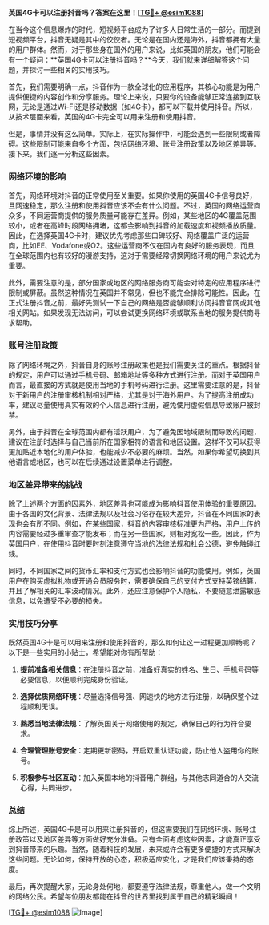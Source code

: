 **英国4G卡可以注册抖音吗？答案在这里！[[TG💪+ @esim1088](https://t.me/s/esim1088)]**

在当今这个信息爆炸的时代，短视频平台成为了许多人日常生活的一部分。而提到短视频平台，抖音无疑是其中的佼佼者。无论是在国内还是海外，抖音都拥有大量的用户群体。然而，对于那些身在国外的用户来说，比如英国的朋友，他们可能会有一个疑问：**英国4G卡可以注册抖音吗？**今天，我们就来详细解答这个问题，并探讨一些相关的实用技巧。

首先，我们需要明确一点，抖音作为一款全球化的应用程序，其核心功能是为用户提供便捷的内容创作和分享服务。理论上来说，只要你的设备能够正常连接到互联网，无论是通过Wi-Fi还是移动数据（如4G卡），都可以下载并使用抖音。所以，从技术层面来看，英国的4G卡完全可以用来注册和使用抖音。

但是，事情并没有这么简单。实际上，在实际操作中，可能会遇到一些限制或者障碍。这些限制可能来自多个方面，包括网络环境、账号注册政策以及地区差异等。接下来，我们逐一分析这些因素。

### 网络环境的影响

首先，网络环境对抖音的正常使用至关重要。如果你使用的英国4G卡信号良好，且网速稳定，那么注册和使用抖音应该不会有什么问题。不过，英国的网络运营商众多，不同运营商提供的服务质量可能存在差异。例如，某些地区的4G覆盖范围较小，或者在高峰时段网络拥堵，这都会影响到抖音的加载速度和视频播放质量。因此，在选择英国4G卡时，建议优先考虑那些口碑较好、网络覆盖广泛的运营商，比如EE、Vodafone或O2。这些运营商不仅在国内有良好的服务表现，而且在全球范围内也有较好的漫游支持，这对于需要经常切换网络环境的用户来说尤为重要。

此外，需要注意的是，部分国家或地区的网络服务商可能会对特定的应用程序进行限制或屏蔽。虽然这种情况在英国并不常见，但也不能完全排除可能性。因此，在正式注册抖音之前，最好先测试一下自己的网络是否能够顺利访问抖音官网或其他相关网站。如果发现无法访问，可以尝试更换网络环境或联系当地的服务提供商寻求帮助。

### 账号注册政策

除了网络环境之外，抖音自身的账号注册政策也是我们需要关注的重点。根据抖音的规定，用户可以通过手机号码、邮箱地址等多种方式进行注册。而对于英国用户而言，最直接的方式就是使用当地的手机号码进行注册。这里需要注意的是，抖音对于新用户的注册审核机制相对严格，尤其是对于海外用户。为了提高注册成功率，建议尽量使用真实有效的个人信息进行注册，避免使用虚假信息导致账户被封禁。

另外，由于抖音在全球范围内都有活跃用户，为了避免因地域限制而导致的问题，建议在注册时选择与自己当前所在国家相符的语言和地区设置。这样不仅可以获得更加贴近本地化的用户体验，也能减少不必要的麻烦。当然，如果你希望切换到其他语言或地区，也可以在后续通过设置菜单进行调整。

### 地区差异带来的挑战

除了上述两个方面的因素外，地区差异也可能成为影响抖音使用体验的重要原因。由于各国的文化背景、法律法规以及社会习俗存在较大差异，抖音在不同国家的表现也会有所不同。例如，在某些国家，抖音的内容审核标准更为严格，用户上传的内容需要经过多重审查才能发布；而在另一些国家，则相对宽松一些。因此，作为英国用户，在使用抖音时要时刻注意遵守当地的法律法规和社会公德，避免触碰红线。

同时，不同国家之间的货币汇率和支付方式也会影响抖音的功能使用。例如，英国用户在购买虚拟礼物或开通会员服务时，需要确保自己的支付方式支持英镑结算，并且了解相关的汇率波动情况。此外，还应注意保护个人隐私，不要随意泄露敏感信息，以免遭受不必要的损失。

### 实用技巧分享

既然英国4G卡是可以用来注册和使用抖音的，那么如何让这一过程更加顺畅呢？以下是一些实用的小贴士，希望能对你有所帮助：

1. **提前准备相关信息**：在注册抖音之前，准备好真实的姓名、生日、手机号码等必要信息，以便顺利完成身份验证。
   
2. **选择优质网络环境**：尽量选择信号强、网速快的地方进行注册，以确保整个过程顺利无误。
   
3. **熟悉当地法律法规**：了解英国关于网络使用的规定，确保自己的行为符合要求。
   
4. **合理管理账号安全**：定期更新密码，开启双重认证功能，防止他人盗用你的账号。
   
5. **积极参与社区互动**：加入英国本地的抖音用户群组，与其他志同道合的人交流心得，共同进步。

### 总结

综上所述，英国4G卡是可以用来注册抖音的，但这需要我们在网络环境、账号注册政策以及地区差异等方面做好充分准备。只有全面考虑这些因素，才能真正享受到抖音带来的乐趣。当然，随着科技的发展，未来或许会有更多便捷的方式来解决这些问题。无论如何，保持开放的心态，积极适应变化，才是我们应该秉持的态度。

最后，再次提醒大家，无论身处何地，都要遵守法律法规，尊重他人，做一个文明的网络公民。希望每位朋友都能在抖音的世界里找到属于自己的精彩瞬间！

[[TG💪+ @esim1088](https://t.me/s/esim1088) ![Image](https://i.postimg.cc/4NQfJmqS/Snipaste-2025-05-13-00-14-12.png)]